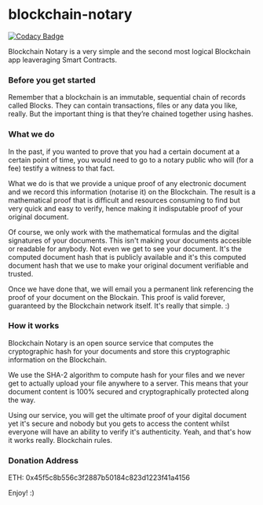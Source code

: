 # blockchain-notary
[![Codacy Badge](https://api.codacy.com/project/badge/Grade/59f718b75b1542efaee8c56ab8e32151)](https://www.codacy.com/app/jparicka/blockchain-notary?utm_source=github.com&amp;utm_medium=referral&amp;utm_content=jparicka/blockchain-notary&amp;utm_campaign=Badge_Grade)

Blockchain Notary is a very simple and the second most logical Blockchain app leaveraging Smart Contracts.

### Before you get started

Remember that a blockchain is an immutable, sequential chain of records called Blocks. They can contain transactions, files or any data you like, really. But the important thing is that they’re chained together using hashes.


### What we do

In the past, if you wanted to prove that you had a certain document at a certain point of time, you would need to go to a notary public who will (for a fee) testify a witness to that fact.

What we do is that we provide a unique proof of any electronic document and we record this information (notarise it) on the Blockchain. The result is a mathematical proof that is difficult and resources consuming to find but very quick and easy to verify, hence making it indisputable proof of your original document. 

Of course, we only work with the mathematical formulas and the digital signatures of your documents. This isn't making your documents accesible or readable for anybody. Not even we get to see your document.  It's the computed document hash that is publicly available and it's this computed document hash that we use to make your original document verifiable and trusted. 

Once we have done that, we will email you a permanent link referencing the proof of your document on the Blockain. This proof is valid forever, guaranteed by the Blockchain network itself.  It's really that simple. :)


### How it works

Blockchain Notary is an open source service that computes the cryptographic hash for your documents and store this cryptographic information on the Blockchain.

We use the SHA-2 algorithm to compute hash for your files and we never get to actually upload your file anywhere to a server. This means that your document content is 100% secured and cryptographically protected along the way.

Using our service, you will get the ultimate proof of your digital document yet it's secure and nobody but you gets to access the content whilst everyone will have an ability to verify it's authenticity. Yeah, and that's how it works really.  Blockchain rules.


### Donation Address

ETH: 0x45f5c8b556c3f2887b50184c823d1223f41a4156

Enjoy! :)
